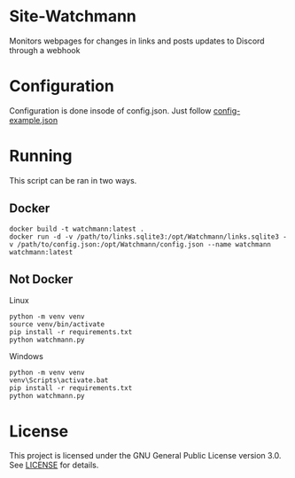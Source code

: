 # Site-Watchmann  
Monitors webpages for changes in links and posts updates to Discord through a webhook  
# Configuration  
Configuration is done insode of config.json. Just follow [config-example.json](config-example.json)  
# Running  
This script can be ran in two ways.  
## Docker
```
docker build -t watchmann:latest .
docker run -d -v /path/to/links.sqlite3:/opt/Watchmann/links.sqlite3 -v /path/to/config.json:/opt/Watchmann/config.json --name watchmann watchmann:latest
```
## Not Docker
Linux  
```
python -m venv venv
source venv/bin/activate
pip install -r requirements.txt
python watchmann.py
```
Windows  
```
python -m venv venv
venv\Scripts\activate.bat
pip install -r requirements.txt
python watchmann.py
```
# License
This project is licensed under the GNU General Public License version 3.0. See [LICENSE](LICENSE) for details.
